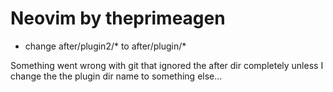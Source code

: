 # Neovim by theprimeagen

- change after/plugin2/* to after/plugin/*

Something went wrong with git that ignored the after dir completely 
unless I change the the plugin dir name to something else...

